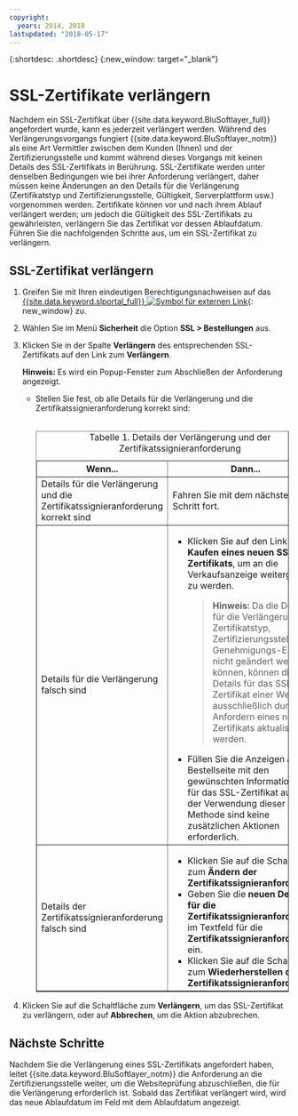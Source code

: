 ```yaml
---
copyright:
  years: 2014, 2018
lastupdated: "2018-05-17"
---
```


{:shortdesc: .shortdesc}
{:new_window: target="_blank"}

# SSL-Zertifikate verlängern

Nachdem ein SSL-Zertifikat über {{site.data.keyword.BluSoftlayer_full}} angefordert wurde, kann es jederzeit verlängert werden. Während des Verlängerungsvorgangs fungiert {{site.data.keyword.BluSoftlayer_notm}} als eine Art Vermittler zwischen dem Kunden (Ihnen) und der Zertifizierungsstelle und kommt während dieses Vorgangs mit keinen Details des SSL-Zertifikats in Berührung. SSL-Zertifikate werden unter denselben Bedingungen wie bei ihrer Anforderung verlängert, daher müssen keine Änderungen an den Details für die Verlängerung (Zertifikatstyp und Zertifizierungsstelle, Gültigkeit, Serverplattform usw.) vorgenommen werden. Zertifikate können vor und nach ihrem Ablauf verlängert werden; um jedoch die Gültigkeit des SSL-Zertifikats zu gewährleisten, verlängern Sie das Zertifikat vor dessen Ablaufdatum. Führen Sie die nachfolgenden Schritte aus, um ein SSL-Zertifikat zu verlängern.

## SSL-Zertifikat verlängern

1. Greifen Sie mit Ihren eindeutigen Berechtigungsnachweisen auf das [{{site.data.keyword.slportal_full}} ![Symbol für externen Link](../../icons/launch-glyph.svg "Symbol für externen Link")](https://control.softlayer.com/){: new_window} zu.
2. Wählen Sie im Menü **Sicherheit** die Option **SSL > Bestellungen** aus.
3. Klicken Sie in der Spalte **Verlängern** des entsprechenden SSL-Zertifikats auf den Link zum **Verlängern**.

   **Hinweis:** Es wird ein Popup-Fenster zum Abschließen der Anforderung angezeigt.  
   * Stellen Sie fest, ob alle Details für die Verlängerung und die Zertifikatssignieranforderung korrekt sind:<br /><br /><table border="1"><caption>Tabelle 1. Details der Verlängerung und der Zertifikatssignieranforderung</caption><tr><th>Wenn...</th><th>Dann...</th></tr><tr><td>Details für die Verlängerung und die Zertifikatssignieranforderung korrekt sind</td><td>Fahren Sie mit dem nächsten Schritt fort.</td></tr><tr><td>Details für die Verlängerung falsch sind</td><td><ul><li>Klicken Sie auf den Link zum <strong>Kaufen eines neuen SSL-Zertifikats</strong>, um an die Verkaufsanzeige weitergeleitet zu werden.<br /><blockquote><strong>Hinweis:</strong> Da die Details für die Verlängerung, wie Zertifikatstyp, Zertifizierungsstelle und Genehmigungs-E-Mail, nicht geändert werden können, können die Details für das SSL-Zertifikat einer Website ausschließlich durch das Anfordern eines neuen Zertifikats aktualisiert werden.</blockquote></li><li>Füllen Sie die Anzeigen auf der Bestellseite mit den gewünschten Informationen für das SSL-Zertifikat aus. Bei der Verwendung dieser Methode sind keine zusätzlichen Aktionen erforderlich.</li></ul></td></tr><tr><td>Details der Zertifikatssignieranforderung falsch sind</td><td><ul><li>Klicken Sie auf die Schaltfläche zum **Ändern der Zertifikatssignieranforderung**.</li><li>Geben Sie die **neuen Details für die Zertifikatssignieranforderung** im Textfeld für die **Zertifikatssignieranforderung** ein.</li><li>Klicken Sie auf die Schaltfläche zum **Wiederherstellen der Zertifikatssignieranforderung**.</li></ul></td></tr></table>
4. Klicken Sie auf die Schaltfläche zum **Verlängern**, um das SSL-Zertifikat zu verlängern, oder auf **Abbrechen**, um die Aktion abzubrechen.

## Nächste Schritte

Nachdem Sie die Verlängerung eines SSL-Zertifikats angefordert haben, leitet {{site.data.keyword.BluSoftlayer_notm}} die Anforderung an die Zertifizierungsstelle weiter, um die Websiteprüfung abzuschließen, die für die Verlängerung erforderlich ist. Sobald das Zertifikat verlängert wird, wird das neue Ablaufdatum im Feld mit dem Ablaufdatum angezeigt.
